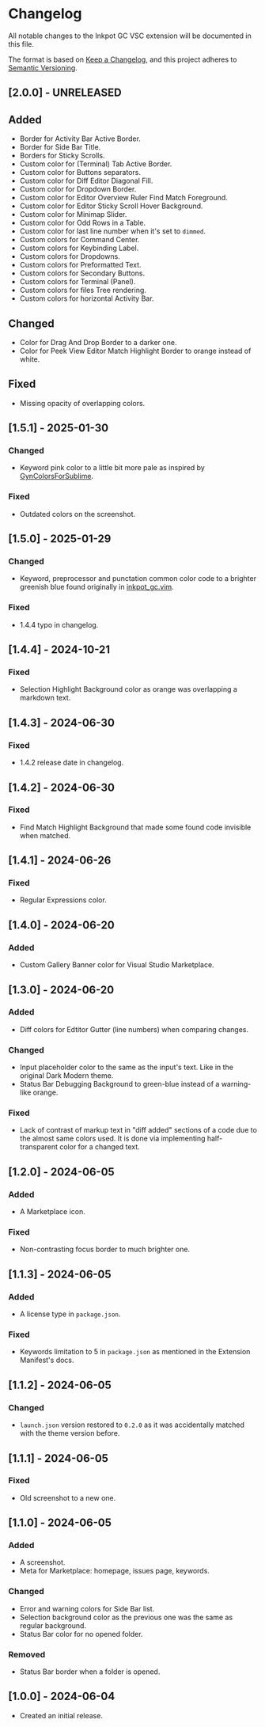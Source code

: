 # Changelog

All notable changes to the Inkpot GC VSC extension will be documented in this file.

The format is based on [Keep a Changelog](https://keepachangelog.com/en/1.1.0/),
and this project adheres to [Semantic Versioning](https://semver.org/spec/v2.0.0.html).

## [2.0.0] - UNRELEASED

## Added

- Border for Activity Bar Active Border.
- Border for Side Bar Title.
- Borders for Sticky Scrolls.
- Custom color for (Terminal) Tab Active Border.
- Custom color for Buttons separators.
- Custom color for Diff Editor Diagonal Fill.
- Custom color for Dropdown Border.
- Custom color for Editor Overview Ruler Find Match Foreground.
- Custom color for Editor Sticky Scroll Hover Background.
- Custom color for Minimap Slider.
- Custom color for Odd Rows in a Table.
- Custom color for last line number when it's set to `dimmed`.
- Custom colors for Command Center.
- Custom colors for Keybinding Label.
- Custom colors for Dropdowns.
- Custom colors for Preformatted Text.
- Custom colors for Secondary Buttons.
- Custom colors for Terminal (Panel).
- Custom colors for files Tree rendering.
- Custom colors for horizontal Activity Bar.

## Changed

- Color for Drag And Drop Border to a darker one.
- Color for Peek View Editor Match Highlight Border to orange instead of white.

## Fixed

- Missing opacity of overlapping colors.

## [1.5.1] - 2025-01-30

### Changed

- Keyword pink color to a little bit more pale as inspired by [GynColorsForSublime](https://github.com/pawlos/GynColorsForSublime/blob/master/gyncolors.sublime-color-scheme).

### Fixed

- Outdated colors on the screenshot.

## [1.5.0] - 2025-01-29

### Changed

- Keyword, preprocessor and punctation common color code to a brighter greenish blue found originally in [inkpot_gc.vim](https://github.com/gynvael/stream/blob/master/inne/inkpot_gc.vim).

### Fixed

- 1.4.4 typo in changelog.

## [1.4.4] - 2024-10-21

### Fixed

- Selection Highlight Background color as orange was overlapping a markdown text.

## [1.4.3] - 2024-06-30

### Fixed

- 1.4.2 release date in changelog.

## [1.4.2] - 2024-06-30

### Fixed

- Find Match Highlight Background that made some found code invisible when matched.

## [1.4.1] - 2024-06-26

### Fixed

- Regular Expressions color.

## [1.4.0] - 2024-06-20

### Added

- Custom Gallery Banner color for Visual Studio Marketplace.

## [1.3.0] - 2024-06-20

### Added

- Diff colors for Edtitor Gutter (line numbers) when comparing changes.

### Changed

- Input placeholder color to the same as the input's text. Like in the original Dark Modern theme.
- Status Bar Debugging Background to green-blue instead of a warning-like orange.

### Fixed

- Lack of contrast of markup text in "diff added" sections of a code due to the almost same colors used. It is done via implementing half-transparent color for a changed text.

## [1.2.0] - 2024-06-05

### Added

- A Marketplace icon.

### Fixed

- Non-contrasting focus border to much brighter one.

## [1.1.3] - 2024-06-05

### Added

- A license type in `package.json`.

### Fixed

- Keywords limitation to 5 in `package.json` as mentioned in the Extension Manifest's docs.

## [1.1.2] - 2024-06-05

### Changed

- `launch.json` version restored to `0.2.0` as it was accidentally matched with the theme version before.

## [1.1.1] - 2024-06-05

### Fixed

- Old screenshot to a new one.

## [1.1.0] - 2024-06-05

### Added

- A screenshot.
- Meta for Marketplace: homepage, issues page, keywords.

### Changed

- Error and warning colors for Side Bar list.
- Selection background color as the previous one was the same as regular background.
- Status Bar color for no opened folder.

### Removed

- Status Bar border when a folder is opened.

## [1.0.0] - 2024-06-04

- Created an initial release.
